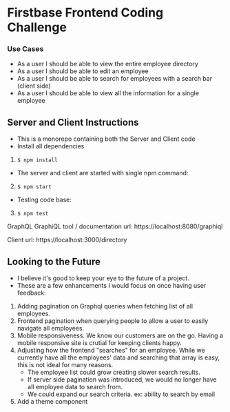 # Firstbase Frontend Coding Challenge

### Use Cases
* As a user I should be able to view the entire employee directory
* As a user I should be able to edit an employee
* As a user I should be able to search for employees with a search bar (client side)
* As a user I should be able to view all the information for a single employee


## Server and Client Instructions
* This is a monorepo containing both the Server and Client code
* Install all dependencies
1. `$ npm install`

* The server and client are started with single npm command:
2. `$ npm start`

* Testing code base:
3. `$ npm test`

GraphQL GraphiQL tool / documentation url:
https://localhost:8080/graphiql

Client url:
https://localhost:3000/directory


## Looking to the Future
* I believe it's good to keep your eye to the future of a project.
* These are a few enhancements I would focus on once having user feedback:
1. Adding pagination on Graphql queries when fetching list of all employees.
2. Frontend pagination when querying people to allow a user to easily navigate all employees.
3. Mobile responsiveness. We know our customers are on the go. Having a mobile responsive site is crutial for keeping clients happy.
4. Adjusting how the frontend "searches" for an employee. While we currently have all the employees' data and searching that array is easy, this is not ideal for many reasons.
    * The employee list could grow creating slower search results.
    * If server side pagination was introduced, we would no longer have all employee data to search from.
    * We could expand our search criteria. ex: ability to search by email
5. Add a theme component
